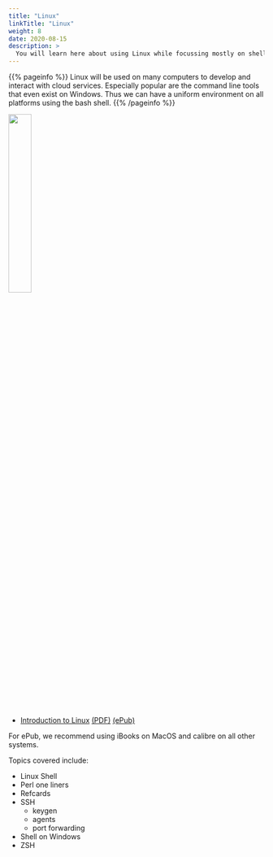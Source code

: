 ```yaml
---
title: "Linux"
linkTitle: "Linux"
weight: 8
date: 2020-08-15
description: >
  You will learn here about using Linux while focussing mostly on shell command line usage.
---
```


{{% pageinfo %}}
Linux will be used on many computers to develop and interact with cloud services. Especially popular are the command line tools that even exist on Windows. Thus we can have a uniform environment on all platforms using the bash shell.
{{% /pageinfo %}}

[<img class="special-img-class" style="width:30%" src="https://laszewski.github.io/publication/las-20-book-linux/featured_hu9c80192b9ef636ff9a0c7a277fb84741_1248027_720x0_resize_lanczos_2.png"/>](https://laszewski.github.io/publication/las-20-book-linux/)


*
  [Introduction to Linux](https://laszewski.github.io/publication/las-20-book-linux/) [(PDF)](https://cloudmesh-community.github.io/pub//vonLaszewski-linux.pdf) [(ePub)](https://cloudmesh-community.github.io/pub//vonLaszewski-linux.epub)

For ePub, we recommend using iBooks on MacOS and calibre on all other systems.

Topics covered include:

* Linux Shell
* Perl one liners
* Refcards
* SSH
  * keygen
  * agents
  * port forwarding
* Shell on Windows
* ZSH
  
